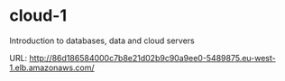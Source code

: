 # cloud-1
Introduction to databases, data and cloud servers

URL: http://86d186584000c7b8e21d02b9c90a9ee0-5489875.eu-west-1.elb.amazonaws.com/
